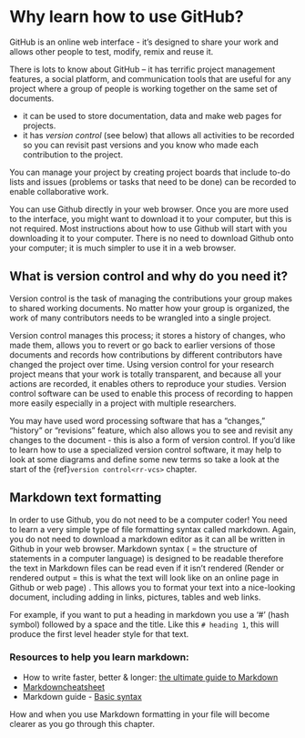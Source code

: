 # Why learn how to use GitHub?

GitHub is an online web interface - it’s designed to share your work and allows other people to test, modify, remix and reuse it. 

There is lots to know about GitHub 
– it has terrific project management features, a social platform, and communication tools that are useful for any project where a group of people is working together on the same set of documents.
- it can be used to store documentation, data and make web pages for projects. 
- it has _version control_ (see below) that allows all activities to be recorded so you can revisit past versions and you know who made each contribution to the project.

You can manage your project by creating project boards that include to-do lists and issues (problems or tasks that need to be done) can be recorded to enable collaborative work.

You can use Github directly in your web browser. 
Once you are more used to the interface, you might want to download it to your computer, but this is not required. 
Most instructions about how to use Github will start with you downloading it to your computer. There is no need to download Github onto your computer; it is much simpler to use it in a web browser.

## What is version control and why do you need it?

Version control is the task of managing the contributions your group makes to shared working documents.
No matter how your group is organized, the work of many contributors needs to be wrangled into a single project. 

Version control manages this process; it stores a history of changes, who made them, allows you to revert or go back to earlier versions of those documents and records how contributions by different contributors have changed the project over time. 
Using version control for your research project means that your work is totally transparent, and because all your actions are recorded, it enables others to reproduce your studies. Version control software can be used to enable this process of recording to happen more easily especially in a project with multiple researchers.

You may have used word processing software that has a “changes,” “history” or “revisions” feature, which also allows you to see and revisit any changes to the document -  this is also a form of version control.
If you’d like to learn how to use a specialized version control software, it may help to look at some diagrams and define some new terms so take a look at the start of the {ref}`version control<rr-vcs>` chapter.

## Markdown text formatting

In order to use Github, you do not need to be a computer coder! You need to learn a very simple type of file formatting syntax called markdown. 
Again, you do not need to download a markdown editor as it can all be written in Github in your web browser.
Markdown syntax ( = the structure of statements in a computer language) <!--- can we add this to the glossary page as well and link to it there? --> is designed to be readable therefore the text in Markdown files can be read even if it isn’t rendered (Render or rendered output = this is what the text will look like on an online page in Github or web page) <!--- this would also be good in the glossary as well as explained here -->. 
This allows you to format your text into a nice-looking document, including adding in links, pictures, tables and web links. 

For example, if you want to put a heading in markdown you use a ‘#’ (hash symbol) followed by a space and the title. 
Like this `# heading 1`, this will produce the first level header style for that text.

### Resources to help you learn markdown: 
* How to write faster, better & longer: [the ultimate guide to Markdown](https://ghost.org/changelog/markdown/)
* [Markdowncheatsheet](https://github.com/adam-p/markdown-here/wiki/Markdown-Cheatsheet)
* Markdown guide - [Basic syntax](https://www.markdownguide.org/basic-syntax/)

How and when you use Markdown formatting in your file will become clearer as you go through this chapter.
